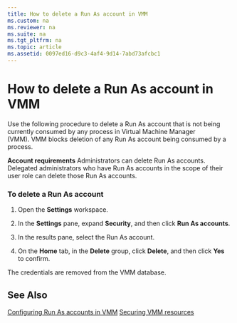 ```yaml
---
title: How to delete a Run As account in VMM
ms.custom: na
ms.reviewer: na
ms.suite: na
ms.tgt_pltfrm: na
ms.topic: article
ms.assetid: 0097ed16-d9c3-4af4-9d14-7abd73afcbc1
---
```

# How to delete a Run As account in VMM
Use the following procedure to delete a Run As account that is not being currently consumed by any process in Virtual Machine Manager \(VMM\). VMM blocks deletion of any Run As account being consumed by a process.

**Account requirements** Administrators can delete Run As accounts. Delegated administrators who have Run As accounts in the scope of their user role can delete those Run As accounts.

### To delete a Run As account

1.  Open the **Settings** workspace.

2.  In the **Settings** pane, expand **Security**, and then click **Run As accounts**.

3.  In the results pane, select the Run As account.

4.  On the **Home** tab, in the **Delete** group, click **Delete**, and then click **Yes** to confirm.

The credentials are removed from the VMM database.

## See Also
[Configuring Run As accounts in VMM](Configuring-Run-As-accounts-in-VMM.md)
[Securing VMM resources](Securing-VMM-resources.md)


